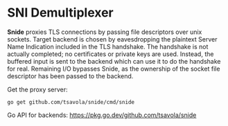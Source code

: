 # SNI Demultiplexer

**Snide** proxies TLS connections by passing file descriptors over unix
sockets.  Target backend is chosen by eavesdropping the plaintext Server Name
Indication included in the TLS handshake.  The handshake is not actually
completed; no certificates or private keys are used.  Instead, the buffered
input is sent to the backend which can use it to do the handshake for real.
Remaining I/O bypasses Snide, as the ownership of the socket file descriptor
has been passed to the backend.

Get the proxy server:
```
go get github.com/tsavola/snide/cmd/snide
```

Go API for backends: https://pkg.go.dev/github.com/tsavola/snide

